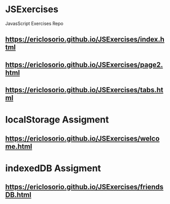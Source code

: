 # JSExercises
JavasScript Exercises Repo

## https://ericlosorio.github.io/JSExercises/index.html
## https://ericlosorio.github.io/JSExercises/page2.html
## https://ericlosorio.github.io/JSExercises/tabs.html

# localStorage Assigment
## https://ericlosorio.github.io/JSExercises/welcome.html

# indexedDB Assigment
## https://ericlosorio.github.io/JSExercises/friendsDB.html